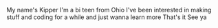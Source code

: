 <html>
<body>
  <p>My name's Kipper
I'm a bi teen from Ohio 
I've been interested in making stuff and coding for a while and just wanna learn more 
That's it 
See ya
</p>
</body>
